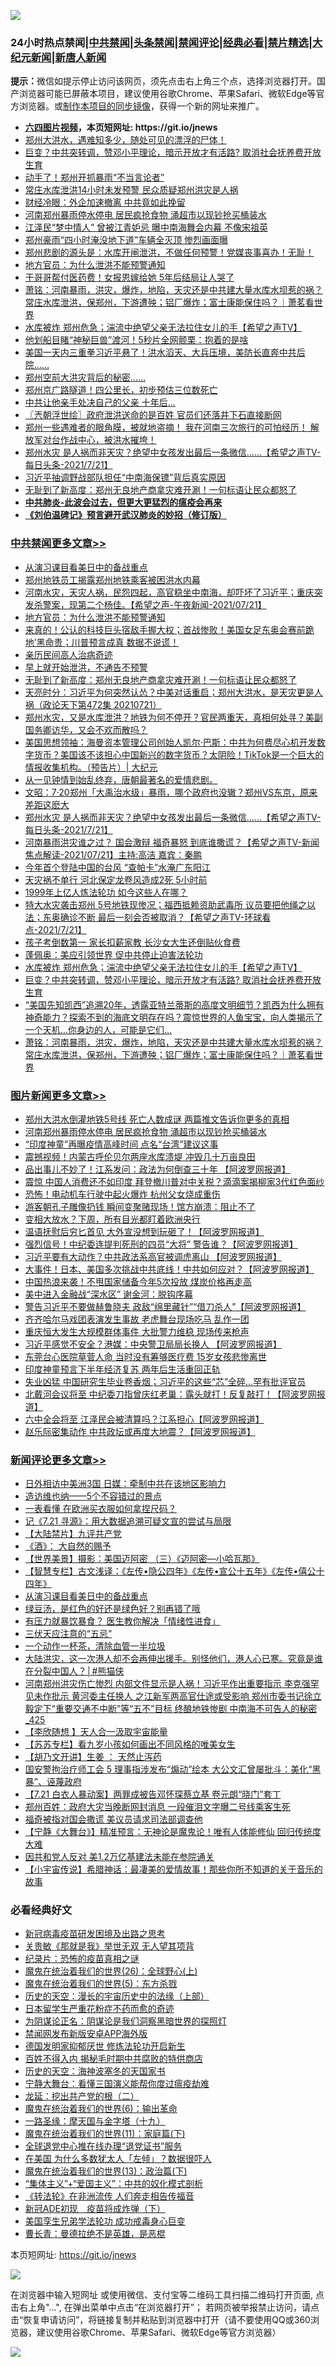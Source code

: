 ![](https://raw.githubusercontent.com/fqnews/bnews/master/64photo/fqnews-qr.jpg)

<div id="tt">
<h3>24小时热点禁闻|<a href="#%E4%B8%AD%E5%85%B1%E7%A6%81%E9%97%BB%E6%9B%B4%E5%A4%9A%E6%96%87%E7%AB%A0">中共禁闻</a>|<a href="#%E5%9B%BE%E7%89%87%E6%96%B0%E9%97%BB%E6%9B%B4%E5%A4%9A%E6%96%87%E7%AB%A0">头条禁闻</a>|<a href="#%E6%96%B0%E9%97%BB%E8%AF%84%E8%AE%BA%E6%9B%B4%E5%A4%9A%E6%96%87%E7%AB%A0">禁闻评论|<a href="#%E5%BF%85%E7%9C%8B%E7%BB%8F%E5%85%B8%E5%A5%BD%E6%96%87">经典必看|<a href="/video.md#%E7%A6%81%E7%89%87%E7%B2%BE%E9%80%89">禁片精选</a>|<a href="https://github.com/fqnews/djy/blob/master/gb/nf1351518.md#1">大纪元新闻</a>|<a href="https://github.com/fqnews/ntdtv/blob/master/gb/prog204.md#1">新唐人新闻</a></h3>
<div><b>提示：</b>微信如提示停止访问该网页，须先点击右上角三个点，选择浏览器打开。国产浏览器可能已屏蔽本项目，建议使用谷歌Chrome、苹果Safari、微软Edge等官方浏览器。或<a href="https://github.com/fqnews/bnews/blob/master/%E5%88%B6%E4%BD%9Cgit%E7%A6%81%E9%97%BB%E9%95%9C%E5%83%8F.md">制作本项目的同步镜像</a>，获得一个新的网址来推广。</div>
<ul>
<li><b><a href="http://d1.bdrive.tk/64.mp4" target="_blank">六四图片视频</a>，本页短网址: https://git.io/jnews</b></li>
<li><a href="/bannedvideo/20210721/1591411.md">郑州大洪水，遇难知多少，随处可见的漂浮的尸体！</a></li>
<li><a href="/cbnews/20210721/1591478.md">巨变？中共突转调，赞邓小平理论，暗示开放才有活路? 取消社会抚养费开放生育</a></li>
<li><a href="/cnnews/20210722/1591707.md">动手了！郑州开抓暴雨“不当言论者”</a></li>
<li><a href="/ssgc/20210721/1591402.md">常庄水库泄洪14小时未发预警 民众质疑郑州洪灾是人祸</a></li>
<li><a href="/finance/20210721/1591438.md">财经冷眼：外企加速撤离 中共竟如此挽留</a></li>
<li><a href="/topimagenews/20210722/1591665.md">河南郑州暴雨停水停电 居民疯抢食物 涌超市以现钞抢买桶装水</a></li>
<li><a href="/cnnews/20210721/1591534.md">江泽民“梦中情人” 曾被江青妒忌 曝中南海舞会内幕 不像宋祖英</a></li>
<li><a href="/cnnews/20210722/1591685.md">郑州豪雨“四小时淹没地下道”车辆全灭顶 惨烈画面曝</a></li>
<li><a href="/bannedvideo/20210721/1591508.md">郑州悲剧的源头是：水库开闸泄洪，不做任何预警！党媒丧事喜办！无耻！</a></li>
<li><a href="/cbnews/20210722/1591927.md">地方官员：为什么泄洪不能预警通知</a></li>
<li><a href="/cnnews/20210722/1591706.md">干哥哥帮付医药费！女报恩嫁给她 5年后结局让人哭了</a></li>
<li><a href="/cbnews/20210721/1591393.md">萧铭：河南暴雨，洪灾，爆炸，地陷，天灾还是中共建大量水库水坝惹的祸？常庄水库泄洪，保郑州，下游遭殃；铝厂爆炸；富士康能保住吗？｜萧茗看世界</a></li>
<li><a href="/comments/20210721/1591529.md">水库被炸 郑州危急；湍流中绝望父亲无法拉住女儿的手【希望之声TV】</a></li>
<li><a href="/cnnews/20210722/1591698.md">他划船目睹“神秘巨兽”渡河！5秒片全网颤栗：抱着的是啥</a></li>
<li><a href="/bannedvideo/20210721/1591439.md">美国一天内三重拳习近平悬了！洪水滔天、大兵压境，美防长直奔中共后院……</a></li>
<li><a href="/comments/20210722/1591675.md">郑州空前大洪灾背后的秘密……</a></li>
<li><a href="/bannedvideo/20210722/1591936.md">郑州京广路隧道！四公里长，初步预估三位数死亡</a></li>
<li><a href="/cnnews/20210722/1591742.md">中共让他亲手处决自己的父亲 十年后...</a></li>
<li><a href="/ssgc/20210722/1591752.md">〖兲朝浮世绘〗政府泄洪送命的是百姓 官员们还落井下石直接断网</a></li>
<li><a href="/bannedvideo/20210722/1591626.md">郑州一些遇难者的眼角膜，被就地盗摘！    我在河南三次旅行的可怕经历！    解放军对台作战中心，被洪水摧垮！</a></li>
<li><a href="/comments/20210722/1591772.md">郑州水灾 是人祸而非天灾？绝望中女孩发出最后一条微信......【希望之声TV-每日头条-2021/7/21】</a></li>
<li><a href="/bannedvideo/20210721/1591474.md">习近平抽调野战部队担任“中南海保镖”背后真实原因</a></li>
<li><a href="/cbnews/20210722/1591848.md">无耻到了新高度：郑州无良地产商拿灾难开涮！一句标语让民众都怒了</a></li>
<li><b><a href="/comments/20200211/1275071.md" target="_blank">中共肺炎-此波会过去，但更大更猛烈的瘟疫会再来</a></b></li>
<li><b><a href="/comments/20200207/1272816.md" target="_blank">《刘伯温碑记》预言避开武汉肺炎的妙招（修订版）</a></b></li>
</ul>
</div>

<div class="catlist">
<h3><a href="/cbnews/" target="_blank">中共禁闻</a><span><a href="/cbnews/" target="_blank" rel="nofollow">更多文章>></a></span></h3>
<ul>
<li><a href="/comments/20210722/1592060.md" target="_blank">从演习课目看美日中的备战重点</a></li>
<li><a href="/cbnews/20210722/1592011.md" target="_blank">郑州地铁员工揭露郑州地铁乘客被困洪水内幕</a></li>
<li><a href="/comments/20210722/1591976.md" target="_blank">河南水灾，天灾人祸，民怨四起，高官稳坐中南海，却吓坏了习近平；重庆突发杀警案，现第二个杨佳。【希望之声-午夜新闻-2021/07/21】</a></li>
<li><a href="/cbnews/20210722/1591927.md" target="_blank">地方官员：为什么泄洪不能预警通知</a></li>
<li><a href="/comments/20210722/1591915.md" target="_blank">来真的！公认的科技巨头宿敌手握大权；首战惨败！美国女足东奥会赛前跪地’黑命贵；川普预言成真 数据不说谎！</a></li>
<li><a href="/cbnews/20210722/1591904.md" target="_blank">亲历民间高人治病奇迹</a></li>
<li><a href="/cbnews/20210722/1591871.md" target="_blank">早上就开始泄洪，不通告不预警</a></li>
<li><a href="/cbnews/20210722/1591848.md" target="_blank">无耻到了新高度：郑州无良地产商拿灾难开涮！一句标语让民众都怒了</a></li>
<li><a href="/cbnews/20210722/1591847.md" target="_blank">天亮时分：习近平为何突然认怂？中美对话重启；郑州大洪水，是天灾更是人祸（政论天下第472集 20210721）</a></li>
<li><a href="/comments/20210722/1591811.md" target="_blank">郑州水灾，又是水库泄洪？地铁为何不停开？官民两重天，真相何处寻？美副国务卿访华，又会不欢而散吗？</a></li>
<li><a href="/cbnews/20210722/1591810.md" target="_blank">美国思想领袖：海曼资本管理公司创始人凯尔‧巴斯：中共为何费尽心机开发数字货币？美国该不该担心中国新兴的数字货币？太阴险！TikTok是一个巨大的情报收集机构。（预告片）| 大纪元</a></li>
<li><a href="/comments/20210722/1591794.md" target="_blank">从一见钟情到始乱终弃，唐朝最著名的爱情悲剧。</a></li>
<li><a href="/cbnews/20210722/1591783.md" target="_blank">文昭：7·20郑州「大禹治水级」暴雨，哪个政府也没辙？郑州VS东京，原来差距这麽大</a></li>
<li><a href="/comments/20210722/1591772.md" target="_blank">郑州水灾 是人祸而非天灾？绝望中女孩发出最后一条微信&#8230;&#8230;【希望之声TV-每日头条-2021/7/21】</a></li>
<li><a href="/comments/20210722/1591760.md" target="_blank">河南暴雨洪灾谁之过？ 国会激辩 福奇暴怒 到底谁撒谎？【希望之声TV-新闻焦点解读-2021/07/21】主持:高洁  嘉宾：秦鹏</a></li>
<li><a href="/cbnews/20210722/1591737.md" target="_blank">今年首个登陆中国的台风 “查帕卡”水淹广东阳江</a></li>
<li><a href="/cbnews/20210722/1591736.md" target="_blank">天灾祸不单行 河北保定龙卷风造成2死 5小时前</a></li>
<li><a href="/cbnews/20210722/1591715.md" target="_blank">1999年上亿人炼法轮功 如今这些人在哪？</a></li>
<li><a href="/comments/20210722/1591677.md" target="_blank">特大水灾袭击郑州 5号地铁现惨况；福西抵赖资助武毒所  议员要把他绳之以法；东奥确诊不断  最后一刻会否被取消？【希望之声TV-环球看点-2021/7/21】</a></li>
<li><a href="/cbnews/20210722/1591666.md" target="_blank">孩子考倒数第一 家长扣薪家教 长沙女大生还倒贴伙食费</a></li>
<li><a href="/cbnews/20210722/1591619.md" target="_blank">蓬佩奥：美应引领世界 促中共停止迫害法轮功</a></li>
<li><a href="/comments/20210721/1591529.md" target="_blank">水库被炸 郑州危急；湍流中绝望父亲无法拉住女儿的手【希望之声TV】</a></li>
<li><a href="/cbnews/20210721/1591478.md" target="_blank">巨变？中共突转调，赞邓小平理论，暗示开放才有活路? 取消社会抚养费开放生育</a></li>
<li><a href="/comments/20210721/1591408.md" target="_blank">“美国先知凯西”追溯20年，透露亚特兰蒂斯的高度文明细节？凯西为什么拥有神奇能力？探索不到的海底文明存在吗？震惊世界的人鱼宝宝，向人类揭示了一个天机…你身边的人，可能是它们…</a></li>
<li><a href="/cbnews/20210721/1591393.md" target="_blank">萧铭：河南暴雨，洪灾，爆炸，地陷，天灾还是中共建大量水库水坝惹的祸？常庄水库泄洪，保郑州，下游遭殃；铝厂爆炸；富士康能保住吗？｜萧茗看世界</a></li>

</ul>
</div>
<div class="catlist">
<h3><a href="/topimagenews/" target="_blank">图片新闻</a><span><a href="/topimagenews/" target="_blank" rel="nofollow">更多文章>></a></span></h3>
<ul>
<li><a href="/topimagenews/20210722/1592091.md" target="_blank">郑州大洪水倒灌地铁5号线 死亡人数成谜 两篇推文告诉你更多的真相</a></li>
<li><a href="/topimagenews/20210722/1591665.md" target="_blank">河南郑州暴雨停水停电 居民疯抢食物 涌超市以现钞抢买桶装水</a></li>
<li><a href="/topimagenews/20210719/1590068.md" target="_blank">“印度神童”再曝疫情高峰时间 点名“台湾”建议这事</a></li>
<li><a href="/topimagenews/20210719/1590055.md" target="_blank">震撼视频！内蒙古呼伦贝尔两座水库溃堤 冲毁几十万亩良田</a></li>
<li><a href="/topimagenews/20210719/1589964.md" target="_blank">品出事儿不妙了！江系发问：政法为何倒查三十年 【阿波罗网报道】</a></li>
<li><a href="/topimagenews/20210719/1589755.md" target="_blank">震惊 中国人消费还不如印度 拜登撤川普对中关税？滴滴案揭柳家3代红色面纱</a></li>
<li><a href="/topimagenews/20210719/1589727.md" target="_blank">恐怖！电动机车行驶中起火爆炸 杭州父女烧成重伤</a></li>
<li><a href="/topimagenews/20210719/1589716.md" target="_blank">游客朝孔子雕像扔钱 瞬间变聚赌现场！馆方崩溃：阻止不了</a></li>
<li><a href="/topimagenews/20210718/1589658.md" target="_blank">变相大放水？下周，所有目光都盯着欧洲央行</a></li>
<li><a href="/topimagenews/20210718/1589531.md" target="_blank">温语抚慰后穷匕首见 大外宣没想到玩砸了！【阿波罗网报道】</a></li>
<li><a href="/topimagenews/20210718/1589472.md" target="_blank">强烈信号！中纪委连提判死刑的四员“大将” 警告谁？【阿波罗网报道】</a></li>
<li><a href="/topimagenews/20210717/1588988.md" target="_blank">习近平要有大动作？中共政法系高官被调虎离山 【阿波罗网报道】</a></li>
<li><a href="/topimagenews/20210717/1588839.md" target="_blank">大事件！日本、美国多次挑战中共底线！中共如何应对？【阿波罗网报道】</a></li>
<li><a href="/topimagenews/20210717/1588653.md" target="_blank">中国热浪来袭！不甩国家储备今年5次投放 煤炭价格再走高</a></li>
<li><a href="/topimagenews/20210716/1587997.md" target="_blank">美中进入金融战“深水区” 谢金河：脱钩序幕</a></li>
<li><a href="/topimagenews/20210715/1587586.md" target="_blank">警告习近平不要做赫鲁晓夫 政敌“绵里藏针”“借刀杀人”【阿波罗网报道】</a></li>
<li><a href="/topimagenews/20210715/1587554.md" target="_blank">齐齐哈尔马戏团表演发生事故 老虎舞台现场吃马 乱作一团</a></li>
<li><a href="/topimagenews/20210715/1587536.md" target="_blank">重庆恒大发生大规模群体事件 大批警力维稳 现场传来枪声</a></li>
<li><a href="/topimagenews/20210715/1587502.md" target="_blank">习近平感觉不安全？港媒：中央警卫局局长换人 【阿波罗网报道】</a></li>
<li><a href="/topimagenews/20210715/1587324.md" target="_blank">东莞台心医院草菅人命 当时没有筹够医疗费 15岁女孩悲惨离世</a></li>
<li><a href="/topimagenews/20210715/1587248.md" target="_blank">印度神童预言下半年经济复苏 两年后生活重回正轨</a></li>
<li><a href="/topimagenews/20210714/1587052.md" target="_blank">失业凶猛 中国研究生毕业卷香烟；习近平的这些“芯”全碎&#8230;罕有批评官员</a></li>
<li><a href="/topimagenews/20210714/1586860.md" target="_blank">北戴河会议将至 中纪委刀指曾庆红老巢：露头就打！反复敲打！【阿波罗网报道】</a></li>
<li><a href="/topimagenews/20210713/1586149.md" target="_blank">六中全会将至 江泽民会被清算吗？江系担心【阿波罗网报道】</a></li>
<li><a href="/topimagenews/20210713/1586069.md" target="_blank">赵乐际密集动作 中共政坛或再度大地震？【阿波罗网报道】</a></li>

</ul>
</div>
<div class="catlist">
<h3><a href="/comments/" target="_blank">新闻评论</a><span><a href="/comments/" target="_blank" rel="nofollow">更多文章>></a></span></h3>
<ul>
<li><a href="/comments/20210722/1592079.md" target="_blank">日外相访中美洲3国 日媒：牵制中共在该地区影响力</a></li>
<li><a href="/comments/20210722/1592078.md" target="_blank">造访维也纳——5个不容错过的景点</a></li>
<li><a href="/comments/20210722/1592077.md" target="_blank">一表看懂 在欧洲买衣服如何拿捏尺码？</a></li>
<li><a href="/comments/20210722/1592074.md" target="_blank">记《7.21 寻源》：用大数据追溯可疑文宣的尝试与局限</a></li>
<li><a href="/comments/20210722/1592073.md" target="_blank">【大陆禁片】九评共产党</a></li>
<li><a href="/comments/20210722/1592072.md" target="_blank">《酒》： 大自然的赐予</a></li>
<li><a href="/comments/20210722/1592071.md" target="_blank">【世界美景】摄影：美国迈阿密 （三）《迈阿密—小哈瓦那》</a></li>
<li><a href="/comments/20210722/1592070.md" target="_blank">【智慧专栏】古文浅译：《左传•隐公四年》《左传•宣公十五年》《左传•僖公十四年》</a></li>
<li><a href="/comments/20210722/1592060.md" target="_blank">从演习课目看美日中的备战重点</a></li>
<li><a href="/comments/20210722/1592055.md" target="_blank">绿豆汤，是红色的好还是绿色好？别再错了哦</a></li>
<li><a href="/comments/20210722/1592054.md" target="_blank">有压力就暴饮暴食？ 医生教你解决「情绪性进食」</a></li>
<li><a href="/comments/20210722/1592053.md" target="_blank">三伏天应注意的“五忌”</a></li>
<li><a href="/comments/20210722/1592052.md" target="_blank">一个动作一杯茶，清除血管一半垃圾</a></li>
<li><a href="/comments/20210722/1592038.md" target="_blank">大陆洪灾，这一次港人却不会再伸出援手。别怪他们，港人心已寒。究竟是谁在分裂中国人？│#熊猫侠</a></li>
<li><a href="/comments/20210722/1592021.md" target="_blank">河南郑州洪灾伤亡惨烈 内部文件显示是人祸！习近平作出重要指示 李克强罕见未作批示 黄河委主任换人 之江新军两高官仕途或受影响 郑州市委书记徐立毅定下“重要交通不中断”等“五不”目标 终酿地铁惨剧 中南海不可告人的秘密_425</a></li>
<li><a href="/comments/20210722/1592019.md" target="_blank">【李欣随想 】天人合一汲取宇宙能量</a></li>
<li><a href="/comments/20210722/1592018.md" target="_blank">【苏苏专栏】看九岁小孩如何画出不同风格的唯美女生</a></li>
<li><a href="/comments/20210722/1592017.md" target="_blank">【胡乃文开讲】生姜 ： 天然止泻药</a></li>
<li><a href="/comments/20210722/1591992.md" target="_blank">国安警拘治疗师工会 5 理事指涉发布“煽动”绘本 大公文汇曾屡批斗：美化“黑暴”、诬蔑政府</a></li>
<li><a href="/comments/20210722/1591991.md" target="_blank">【7.21 白衣人暴动案】两罪成被告邓怀琛蔡立基 卷元朗“晓门”套丁</a></li>
<li><a href="/comments/20210722/1591990.md" target="_blank">郑州百姓：政府大灾当晚断网封消息 一段催泪文字曝二号线乘客生死</a></li>
<li><a href="/comments/20210722/1591989.md" target="_blank">福奇被指对国会撒谎 美议员请求司法部调查他</a></li>
<li><a href="/comments/20210722/1591988.md" target="_blank">【宁静《大舞台》】精准预言：无神论是魔鬼论！唯有人体能修仙 回归传统度大难</a></li>
<li><a href="/comments/20210722/1591987.md" target="_blank">因共和党人反对 美1.2万亿基建法未能在参院通关</a></li>
<li><a href="/comments/20210722/1591986.md" target="_blank">【小宇宙传说】希腊神话：最凄美的爱情故事！那些你所不知道的关于音乐的故事</a></li>

</ul>
</div>

<div class="catlist">
<h3>必看经典好文</h3>
<ul>
<li><a href="/comments/20200917/1029129.md" target="_blank">新冠病毒疫苗研发困境及出路之思考</a></li>
<li><a href="/topimagenews/20170331/738673.md" target="_blank">关贵敏《那就是我》举世无双 无人望其项背</a></li>
<li><a href="/topimagenews/20180408/925060.md" target="_blank">纪录片：恐怖的疫苗真相之谜</a></li>
<li><a href="/comments/20181210/1044798.md" target="_blank">魔鬼在统治着我们的世界(26)：全球野心(上)</a></li>
<li><a href="/topimagenews/20180524/946967.md" target="_blank">魔鬼在统治着我们的世界(5)：东方杀戮</a></li>
<li><a href="/tculture/20121025/73065.md" target="_blank">历史的天空：漫长的宇宙历史中的法缘（上部）</a></li>
<li><a href="/comments/20210324/1511732.md" target="_blank">日本留学生严重花粉症不药而愈的奇迹</a></li>
<li><a href="/comments/20201031/1423298.md" target="_blank">为阴谋论正名：阴谋论是我们洞察黑暗世界的探照灯</a></li>
<li><a href="/comments/20200627/783266.md" target="_blank">禁闻网发布新版安卓APP海外版</a></li>
<li><a href="/comments/20200722/1364497.md" target="_blank">德国发明家抑郁厌世 修炼法轮功开启新生</a></li>
<li><a href="/lifebaike/20200711/1358994.md" target="_blank">百姓不得入内 揭秘毛时期中共腐败的特供商店</a></li>
<li><a href="/tculture/xiulian/20170318/732480.md" target="_blank">历史的天空：海神波塞冬的天国家书</a></li>
<li><a href="/comments/20200527/1273654.md" target="_blank">宁静大舞台：看懂三国演义能帮你度过瘟疫劫难</a></li>
<li><a href="/comments/20200928/1404653.md" target="_blank">龙延：挖出共产党的根（二）</a></li>
<li><a href="/topimagenews/20180524/947358.md" target="_blank">魔鬼在统治着我们的世界(6)：输出革命</a></li>
<li><a href="/topimagenews/20180327/919935.md" target="_blank">一路圣缘：摩天国与金字塔（十九）</a></li>
<li><a href="/topimagenews/20180530/950691.md" target="_blank">魔鬼在统治着我们的世界(11)：家庭篇(下)</a></li>
<li><a href="/cbnews/20200819/1382346.md" target="_blank">全球退党中心推在线办理“退党证书”服务</a></li>
<li><a href="/comments/20200427/1319933.md" target="_blank">在美国 为什么多数犹太人「左倾」？数据很吓人</a></li>
<li><a href="/topimagenews/20180602/951960.md" target="_blank">魔鬼在统治着我们的世界(13)：政治篇(下)</a></li>
<li><a href="/comments/20201007/1409565.md" target="_blank">“集体主义”+“爱国主义”：中共的奴化模式剖析</a></li>
<li><a href="/comments/20210509/1542786.md" target="_blank">《转法轮》在非洲流传 人们奔走相告传福音</a></li>
<li><a href="/headline/20200908/1392940.md" target="_blank">新冠ADE初现　疫苗将成炸弹（下）</a></li>
<li><a href="/comments/20210509/1542373.md" target="_blank">美国孪生兄弟学法轮功 成功戒毒身心巨变</a></li>
<li><a href="/comments/20180726/727420.md" target="_blank">曹长青：曼德拉绝不是英雄，是恶棍</a></li>

</ul>
</div>

本页短网址: https://git.io/jnews

![](https://raw.githubusercontent.com/fqnews/bnews/master/64photo/fqnews-qr.jpg)

在浏览器中输入短网址 或使用微信、支付宝等二维码工具扫描二维码打开页面, 点击右上角"...", 在弹出菜单中点击“在浏览器打开”； 若网页被举报禁止访问，请点击“恢复申请访问”，将链接复制并粘贴到浏览器中打开（请不要使用QQ或360浏览器，建议使用谷歌Chrome、苹果Safari、微软Edge等官方浏览器）

![](https://raw.githubusercontent.com/fqnews/bnews/master/64photo/wx.jpg)